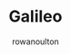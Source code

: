---
title: Galileo
github: https://github.com/rowanoulton/galileo-theme
demo: http://travelog.io
author: rowanoulton
ssg:
  - Jekyll
cms:
  - No Cms
---